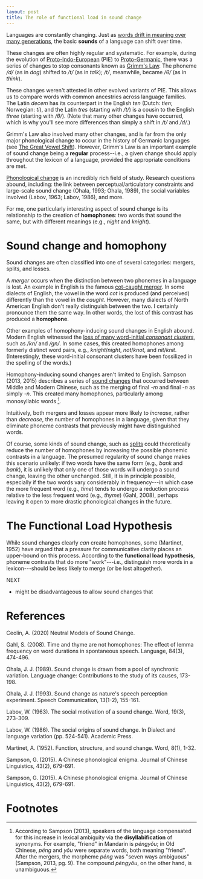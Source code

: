 ```yaml
---
layout: post
title: The role of functional load in sound change
---
```


Languages are constantly changing. Just as [words drift in meaning over many generations](https://seantrott.github.io/semantic-drift/), the basic **sounds** of a language can shift over time.

These changes are often highly regular and systematic. For example, during the evolution of [Proto-Indo-European](https://en.wikipedia.org/wiki/Proto-Indo-European_language) (PIE) to [Proto-Germanic](https://en.wikipedia.org/wiki/Proto-Germanic_language), there was a series of changes to stop consonants known as [Grimm's Law](https://en.wikipedia.org/wiki/Grimm%27s_law). The phoneme */d/* (as in *dog*) shifted to */t/* (as in *talk*); */t/*, meanwhile, became */θ/* (as in *think*). 

These changes weren't attested in other evolved variants of PIE. This allows us to compare words with common ancestries across language families. The Latin *decem* has its counterpart in the English *ten* (Dutch: *tien*; Norwegian: *ti*), and the Latin *tres* (starting with */t/*) is a cousin to the English *three* (starting with */θ/*). (Note that many other changes have occurred, which is why you'll see more differences than simply a shift in */t/* and */d/*.)

Grimm's Law also involved many other changes, and is far from the only major phonological change to occur in the history of Germanic languages (see [The Great Vowel Shift](https://en.wikipedia.org/wiki/Great_Vowel_Shift)). However, Grimm's Law is an important example of sound change being a **regular** process--i.e., a given change should apply throughout the lexicon of a language, provided the appropriate conditions are met.

[Phonological change](https://en.wikipedia.org/wiki/Phonological_change) is an incredibly rich field of study. Research questions abound, including: the link between perceptual/articulatory constraints and large-scale sound change (Ohala, 1993; Ohala, 1989), the social variables involved (Labov, 1963; Labov, 1986), and more.

For me, one particularly interesting aspect of sound change is its relationship to the creation of **homophones**: two words that sound the same, but with different meanings (e.g., *night* and *knight*).

# Sound change and homophony

Sound changes are often classified into one of several categories: mergers, splits, and losses. 

A *merger* occurs when the distinction between two phonemes in a language is lost. An example in English is the famous [cot-caught merger](https://en.wikipedia.org/wiki/Cot%E2%80%93caught_merger). In some dialects of English, the vowel in the word *cot* is produced (and perceived) differently than the vowel in the *caught*. However, many dialects of North American English don't really distinguish between the two. I certainly pronounce them the same way. In other words, the lost of this contrast has produced a **homophone**.

Other examples of homophony-inducing sound changes in English abound. Modern English witnessed the [loss of many word-initial *consonant clusters*](https://en.wikipedia.org/wiki/Phonological_history_of_English_consonant_clusters#Reduction_of_/kn/), such as */kn/* and */gn/*. In some cases, this created homophones among formerly distinct word pairs, e.g., *knight*/*night*, *not*/*knot*, and *nit*/*knit*. (Interestingly, these word-initial consonant clusters have been fossilized in the spelling of the words.)

Homophony-inducing sound changes aren't limited to English. Sampson (2013, 2015) describes a series of [sound changes](https://en.wikipedia.org/wiki/Historical_Chinese_phonology) that occurred between Middle and Modern Chinese, such as the merging of final *-m* and final *-n* as simply *-n*. This created many homophones, particularly among monosyllabic words [^1]. 

Intuitively, both mergers and losses appear more likely to *increase*, rather than *decrease*, the number of homophones in a language, given that they eliminate phoneme contrasts that previously might have distinguished words.

Of course, some kinds of sound change, such as [splits](https://en.wikipedia.org/wiki/Phonological_change#Split) could theoretically reduce the number of homophones by increasing the possible phonemic contrasts in a language. The presumed regularity of sound change makes this scenario unlikely: if two words have the same form (e.g., *bank* and *bank*), it is unlikely that only one of those words will undergo a sound change, leaving the other unchanged. Still, it is in principle possible, especially if the two words vary considerably in frequency---in which case the more frequent word (e.g., *time*) tends to undergo a reduction process relative to the less frequent word (e.g., *thyme*) (Gahl, 2008), perhaps leaving it open to more drastic phonological changes in the future.

# The Functional Load Hypothesis

While sound changes clearly *can* create homophones, some (Martinet, 1952) have argued that a pressure for communicative clarity places an upper-bound on this process. According to the **functional load hypothesis**, phoneme contrasts that do more "work"---i.e., distinguish more words in a lexicon---should be less likely to merge (or be lost altogether).


NEXT
- might be disadvantageous to allow sound changes that 






# References

Ceolin, A. (2020) Neutral Models of Sound Change.

Gahl, S. (2008). Time and thyme are not homophones: The effect of lemma frequency on word durations in spontaneous speech. Language, 84(3), 474-496.

Ohala, J. J. (1989). Sound change is drawn from a pool of synchronic variation. Language change: Contributions to the study of its causes, 173-198.

Ohala, J. J. (1993). Sound change as nature's speech perception experiment. Speech Communication, 13(1-2), 155-161.

Labov, W. (1963). The social motivation of a sound change. Word, 19(3), 273-309.

Labov, W. (1986). The social origins of sound change. In Dialect and language variation (pp. 524-541). Academic Press.

Martinet, A. (1952). Function, structure, and sound change. Word, 8(1), 1-32.

Sampson, G. (2015). A Chinese phonological enigma. Journal of Chinese Linguistics, 43(2), 679-691.

Sampson, G. (2015). A Chinese phonological enigma. Journal of Chinese Linguistics, 43(2), 679-691.

# Footnotes

[^1]: According to Sampson (2013), speakers of the language compensated for this increase in lexical ambiguity via the **disyllabification** of synonyms. For example, "friend" in Mandarin is *péngyǒu*; in Old Chinese, *péng* and *yǒu* were separate words, both meaning "friend". After the mergers, the morpheme *péng* was "seven ways ambiguous" (Sampson, 2013, pg. 9). The compound *péngyǒu*, on the other hand, is unambiguous.